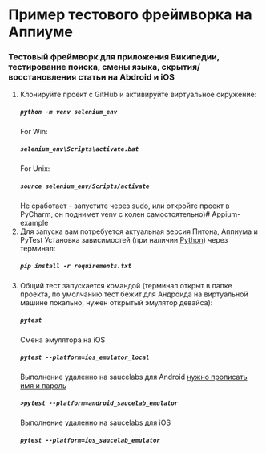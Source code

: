 # Пример тестового фреймворка на Аппиуме
### Тестовый фреймворк для приложения Википедии, тестирование поиска, смены языка, скрытия/восстановления статьи на Abdroid и iOS
1.  Клонируйте проект с GitHub и активируйте виртуальное окружение:
    ##### `python -m venv selenium_env`
    For Win:
    ##### `selenium_env\Scripts\activate.bat`
    For Unix:
    ##### `source selenium_env/Scripts/activate`
    Не сработает - запустите через sudo, или откройте проект в PyCharm, он поднимет venv с колен самостоятельно)# Appium-example
2.  Для запуска вам потребуется актуальная версия Питона, Аппиума и PyTest
    Установка зависимостей (при наличии [Python](https://www.python.org/)) через терминал:
    ##### `pip install -r requirements.txt`
3.  Общий тест запускается командой (терминал открыт в папке проекта, по умолчанию тест бежит для Андроида на виртуальной машине локально, нужен открытый эмулятор девайса):
    ##### `pytest`
    Смена эмулятора на iOS
    ##### `pytest --platform=ios_emulator_local`
    Выполнение удаленно на saucelabs для Android [нужно прописать имя и пароль](https://wiki.saucelabs.com/display/DOCS/Best+Practice%3A+Use+Environment+Variables+for+Authentication+Credentials)
    ##### `>pytest --platform=android_saucelab_emulator`
    Выполнение удаленно на saucelabs для iOS
    ##### `pytest --platform=ios_saucelab_emulator`